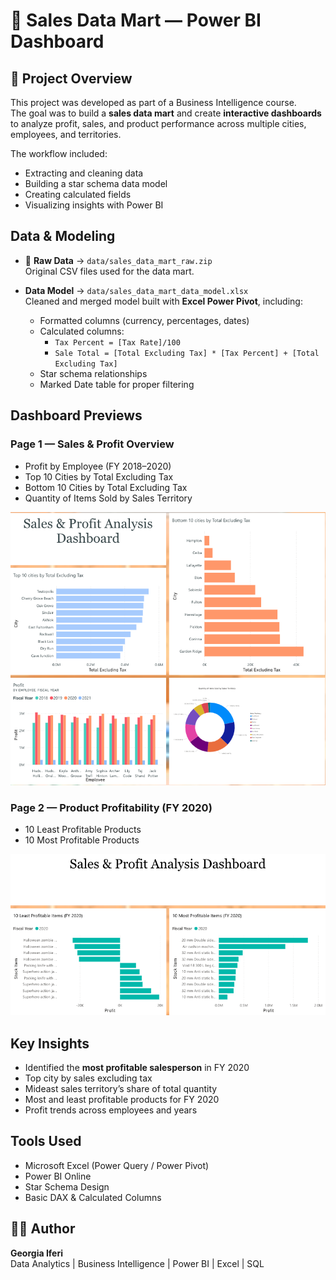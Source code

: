 # 🧾 Sales Data Mart — Power BI Dashboard

## 📌 Project Overview
This project was developed as part of a Business Intelligence course.  
The goal was to build a **sales data mart** and create **interactive dashboards** to analyze profit, sales, and product performance across multiple cities, employees, and territories.

The workflow included:
- Extracting and cleaning data
- Building a star schema data model
- Creating calculated fields
- Visualizing insights with Power BI


## Data & Modeling

- 📂 **Raw Data** → `data/sales_data_mart_raw.zip`  
  Original CSV files used for the data mart.

- **Data Model** → `data/sales_data_mart_data_model.xlsx`  
  Cleaned and merged model built with **Excel Power Pivot**, including:
  - Formatted columns (currency, percentages, dates)
  - Calculated columns:
    - `Tax Percent = [Tax Rate]/100`
    - `Sale Total = [Total Excluding Tax] * [Tax Percent] + [Total Excluding Tax]`
  - Star schema relationships
  - Marked Date table for proper filtering


## Dashboard Previews

### Page 1 — Sales & Profit Overview
- Profit by Employee (FY 2018–2020)  
- Top 10 Cities by Total Excluding Tax  
- Bottom 10 Cities by Total Excluding Tax  
- Quantity of Items Sold by Sales Territory  

![Dashboard Page 1](sales-data-mart/reports/dashboard_page1.png)


### Page 2 — Product Profitability (FY 2020)
- 10 Least Profitable Products  
- 10 Most Profitable Products  

![Dashboard Page 2](sales-data-mart/reports/dashboard_page2.png)


## Key Insights
- Identified the **most profitable salesperson** in FY 2020  
- Top city by sales excluding tax  
- Mideast sales territory’s share of total quantity  
- Most and least profitable products for FY 2020  
- Profit trends across employees and years


## Tools Used
- Microsoft Excel (Power Query / Power Pivot)
- Power BI Online
- Star Schema Design
- Basic DAX & Calculated Columns


## 👩🏽 Author
**Georgia Iferi**  
Data Analytics | Business Intelligence | Power BI | Excel | SQL
